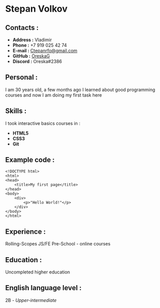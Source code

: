 # **Stepan Volkov**  
## **Contacts :**
- **Address :** Vladimir
- **Phone :** +7 919 025 42 74
- **E-mail :** [Ctepanrfo@gmail.com](gmail.com)
- **GitHub :** [OreskaG](https://github.com/OreskaG)
- **Discord :** Oreska#2386
## **Personal :**  
I am 30 years old, a few months ago I learned about good programming courses and now I am doing my first task here
## **Skills :**
I took interactive basics courses in :
- **HTML5**
- **CSS3**
- **Git**
## **Example code :**
```
<!DOCTYPE html>
<html>
<head>
	<title>My first page</title>
</head>
<body>
	<div>
		<p>"Hello World!"</p>
	</div>
</body>
</html>
```
## **Experience :**
Rolling-Scopes JS/FE Pre-School - online courses
## **Education :**
Uncompleted higher education
## **English language level :**
2B - *Upper-intermediate* 
